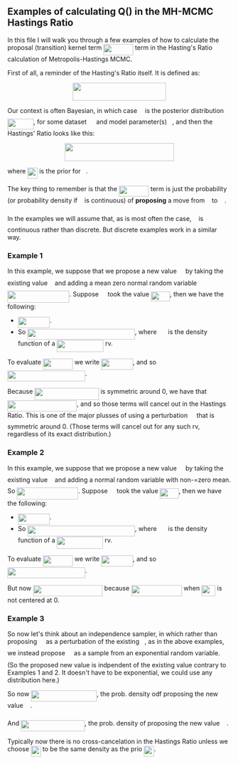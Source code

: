 ##  Examples of calculating Q() in the MH-MCMC Hastings Ratio

In this file I will walk you through a few examples of how to calculate the proposal 
(transition) kernel term <img src="/tex/8e195e1865fe4a5007982ccd72eee6ec.svg?invert_in_darkmode&sanitize=true" align=middle width=67.24305059999999pt height=24.7161288pt/> term in the Hasting's Ratio calculation 
of Metropolis-Hastings MCMC.

First of all, a reminder of the Hasting's Ratio itself. It is defined as:

<p align="center"><img src="/tex/d2e92a75a91fca2682fc3b9a3114cc7f.svg?invert_in_darkmode&sanitize=true" align=middle width=210.85072799999998pt height=39.452455349999994pt/></p>


Our context is often Bayesian, in which case <img src="/tex/190083ef7a1625fbc75f243cffb9c96d.svg?invert_in_darkmode&sanitize=true" align=middle width=9.81741584999999pt height=22.831056599999986pt/> is the posterior distribution <img src="/tex/f0774b86c352937adf9ce71d16a3fe70.svg?invert_in_darkmode&sanitize=true" align=middle width=58.54102649999999pt height=24.65753399999998pt/>, 
for some dataset <img src="/tex/78ec2b7008296ce0561cf83393cb746d.svg?invert_in_darkmode&sanitize=true" align=middle width=14.06623184999999pt height=22.465723500000017pt/> and model parameter(s) <img src="/tex/27e556cf3caa0673ac49a8f0de3c73ca.svg?invert_in_darkmode&sanitize=true" align=middle width=8.17352744999999pt height=22.831056599999986pt/>, and then the Hastings' Ratio looks like this:

<p align="center"><img src="/tex/c1dbe30ca6e2f2de317aa6b8ebf255b8.svg?invert_in_darkmode&sanitize=true" align=middle width=246.38164319999996pt height=39.452455349999994pt/></p>

where <img src="/tex/43c162e821c87ec6b7eec394a26d7c3a.svg?invert_in_darkmode&sanitize=true" align=middle width=22.74552059999999pt height=24.65753399999998pt/> is the prior for <img src="/tex/27e556cf3caa0673ac49a8f0de3c73ca.svg?invert_in_darkmode&sanitize=true" align=middle width=8.17352744999999pt height=22.831056599999986pt/>.

The key thing to remember is that the <img src="/tex/8e195e1865fe4a5007982ccd72eee6ec.svg?invert_in_darkmode&sanitize=true" align=middle width=67.24305059999999pt height=24.7161288pt/> term is just the probability (or probability density 
if <img src="/tex/27e556cf3caa0673ac49a8f0de3c73ca.svg?invert_in_darkmode&sanitize=true" align=middle width=8.17352744999999pt height=22.831056599999986pt/> is continuous) of **proposing** a move from <img src="/tex/27e556cf3caa0673ac49a8f0de3c73ca.svg?invert_in_darkmode&sanitize=true" align=middle width=8.17352744999999pt height=22.831056599999986pt/> to <img src="/tex/a0636197f9b37d9928c1c149816cd7dc.svg?invert_in_darkmode&sanitize=true" align=middle width=11.96348834999999pt height=24.7161288pt/>.

In the examples we will assume that, as is most often the case, <img src="/tex/27e556cf3caa0673ac49a8f0de3c73ca.svg?invert_in_darkmode&sanitize=true" align=middle width=8.17352744999999pt height=22.831056599999986pt/> is continuous rather than discrete. 
But discrete examples work in a similar way.

### Example 1

In this example, we suppose that we propose a new value <img src="/tex/a0636197f9b37d9928c1c149816cd7dc.svg?invert_in_darkmode&sanitize=true" align=middle width=11.96348834999999pt height=24.7161288pt/> by taking the existing value <img src="/tex/27e556cf3caa0673ac49a8f0de3c73ca.svg?invert_in_darkmode&sanitize=true" align=middle width=8.17352744999999pt height=22.831056599999986pt/> and 
adding a mean zero normal random variable <img src="/tex/c391001ca31b3fde947ba9abd4109bd6.svg?invert_in_darkmode&sanitize=true" align=middle width=139.17434025pt height=26.76175259999998pt/>. Suppose <img src="/tex/5b51bd2e6f329245d425b8002d7cf942.svg?invert_in_darkmode&sanitize=true" align=middle width=12.397274999999992pt height=22.465723500000017pt/> took the value <img src="/tex/353888786ef372f75f3370e6a64b2368.svg?invert_in_darkmode&sanitize=true" align=middle width=42.682521749999985pt height=22.465723500000017pt/>, then we have
the following:
* <img src="/tex/7131b79880fe71065a84aef82f306c3f.svg?invert_in_darkmode&sanitize=true" align=middle width=71.33537234999999pt height=24.7161288pt/>.
* So <img src="/tex/8f29e856418a16aa01e1fdedc9d7a411.svg?invert_in_darkmode&sanitize=true" align=middle width=241.95381044999996pt height=24.7161288pt/>, where <img src="/tex/b89e5521fa987718839126c48f68f4b8.svg?invert_in_darkmode&sanitize=true" align=middle width=17.810563649999988pt height=22.831056599999986pt/> is the density function of a <img src="/tex/e5d47276651d497557d57fd0361322bd.svg?invert_in_darkmode&sanitize=true" align=middle width=104.85944204999998pt height=26.76175259999998pt/> rv.

To evaluate <img src="/tex/04efca0a1314e6cb94a0c00ce831ab39.svg?invert_in_darkmode&sanitize=true" align=middle width=67.24305059999999pt height=24.7161288pt/> we write <img src="/tex/9cd443bcae4fe715be6503ee1cfb82be.svg?invert_in_darkmode&sanitize=true" align=middle width=71.33537234999999pt height=24.7161288pt/>, and so <img src="/tex/7fb4d2a3fb96dd72a84b2326def7678e.svg?invert_in_darkmode&sanitize=true" align=middle width=174.80231339999997pt height=24.7161288pt/>.

Because <img src="/tex/934de97542301722bf3747775d62ed2e.svg?invert_in_darkmode&sanitize=true" align=middle width=144.653784pt height=26.76175259999998pt/> is symmetric around 0, we have that <img src="/tex/19091f2315c9e70e69bcdf56a884d7cc.svg?invert_in_darkmode&sanitize=true" align=middle width=156.403731pt height=24.7161288pt/>, 
and so those terms will cancel out in the Hastings Ratio. This is one of the major plusses of using a perturbation <img src="/tex/5b51bd2e6f329245d425b8002d7cf942.svg?invert_in_darkmode&sanitize=true" align=middle width=12.397274999999992pt height=22.465723500000017pt/> 
that is symmetric around 0. (Those terms will cancel out for any such rv, regardless of its exact distribution.)

### Example 2

In this example, we suppose that we propose a new value <img src="/tex/a0636197f9b37d9928c1c149816cd7dc.svg?invert_in_darkmode&sanitize=true" align=middle width=11.96348834999999pt height=24.7161288pt/> by taking the existing value <img src="/tex/27e556cf3caa0673ac49a8f0de3c73ca.svg?invert_in_darkmode&sanitize=true" align=middle width=8.17352744999999pt height=22.831056599999986pt/> and 
adding a normal random variable with non-=zero mean. So <img src="/tex/95b03635a16ea4f41ed7bdfa1054f8ff.svg?invert_in_darkmode&sanitize=true" align=middle width=138.06893594999997pt height=26.76175259999998pt/>. Suppose <img src="/tex/5b51bd2e6f329245d425b8002d7cf942.svg?invert_in_darkmode&sanitize=true" align=middle width=12.397274999999992pt height=22.465723500000017pt/> took the value <img src="/tex/353888786ef372f75f3370e6a64b2368.svg?invert_in_darkmode&sanitize=true" align=middle width=42.682521749999985pt height=22.465723500000017pt/>, 
then we have the following:

* <img src="/tex/7131b79880fe71065a84aef82f306c3f.svg?invert_in_darkmode&sanitize=true" align=middle width=71.33537234999999pt height=24.7161288pt/>.
* So <img src="/tex/8f29e856418a16aa01e1fdedc9d7a411.svg?invert_in_darkmode&sanitize=true" align=middle width=241.95381044999996pt height=24.7161288pt/>, where <img src="/tex/b89e5521fa987718839126c48f68f4b8.svg?invert_in_darkmode&sanitize=true" align=middle width=17.810563649999988pt height=22.831056599999986pt/> is the density function of a <img src="/tex/b1eedd1da817a307f8bac51da16026dd.svg?invert_in_darkmode&sanitize=true" align=middle width=103.75403609999998pt height=26.76175259999998pt/> rv.

To evaluate <img src="/tex/04efca0a1314e6cb94a0c00ce831ab39.svg?invert_in_darkmode&sanitize=true" align=middle width=67.24305059999999pt height=24.7161288pt/> we write <img src="/tex/9cd443bcae4fe715be6503ee1cfb82be.svg?invert_in_darkmode&sanitize=true" align=middle width=71.33537234999999pt height=24.7161288pt/>, and so <img src="/tex/7fb4d2a3fb96dd72a84b2326def7678e.svg?invert_in_darkmode&sanitize=true" align=middle width=174.80231339999997pt height=24.7161288pt/>.

But now <img src="/tex/3da7638af3d1bc9960133de1cf0d478a.svg?invert_in_darkmode&sanitize=true" align=middle width=156.403731pt height=24.7161288pt/> because <img src="/tex/c2560a57f0f6ff735dc084abdb249a3e.svg?invert_in_darkmode&sanitize=true" align=middle width=114.27409125pt height=24.65753399999998pt/> when <img src="/tex/f050a9b21715c852da6ac528efe4bd6d.svg?invert_in_darkmode&sanitize=true" align=middle width=31.417894199999992pt height=24.65753399999998pt/> is not centered at 0.

### Example 3

So now let's think about an independence sampler, in which rather than proposing <img src="/tex/a0636197f9b37d9928c1c149816cd7dc.svg?invert_in_darkmode&sanitize=true" align=middle width=11.96348834999999pt height=24.7161288pt/> as a perturbation of the existing <img src="/tex/27e556cf3caa0673ac49a8f0de3c73ca.svg?invert_in_darkmode&sanitize=true" align=middle width=8.17352744999999pt height=22.831056599999986pt/>, as in the above examples, we instead propose <img src="/tex/a0636197f9b37d9928c1c149816cd7dc.svg?invert_in_darkmode&sanitize=true" align=middle width=11.96348834999999pt height=24.7161288pt/> as a sample from an exponential random variable. (So the proposed new value is indpendent of the existing value contrary to Examples 1 and 2. It doesn't have to be exponential, we could use any distribution here.)

So now <img src="/tex/ee57210172833d23e1f90ef442b02096.svg?invert_in_darkmode&sanitize=true" align=middle width=148.0192593pt height=24.7161288pt/>, the prob. density odf proposing the new value <img src="/tex/a0636197f9b37d9928c1c149816cd7dc.svg?invert_in_darkmode&sanitize=true" align=middle width=11.96348834999999pt height=24.7161288pt/>.

And <img src="/tex/b9128b16b27a786bf1627827a6fc20cc.svg?invert_in_darkmode&sanitize=true" align=middle width=143.40738555pt height=24.7161288pt/>, the prob. density of proposing the new value <img src="/tex/a0636197f9b37d9928c1c149816cd7dc.svg?invert_in_darkmode&sanitize=true" align=middle width=11.96348834999999pt height=24.7161288pt/>.

Typically now there is no cross-cancelation in the Hastings Ratio unless we choose <img src="/tex/5f954f0890e759b145da7cc998a0b4a0.svg?invert_in_darkmode&sanitize=true" align=middle width=22.602846749999987pt height=24.65753399999998pt/> to be the same density as the prio <img src="/tex/43c162e821c87ec6b7eec394a26d7c3a.svg?invert_in_darkmode&sanitize=true" align=middle width=22.74552059999999pt height=24.65753399999998pt/>.



